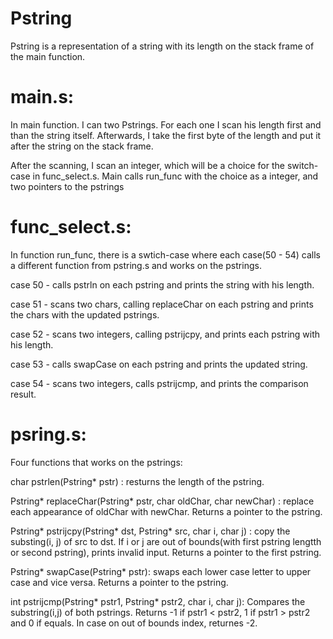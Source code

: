 # Pstring
Pstring is a representation of a string with its length on the stack frame of the main function.

# main.s:
In main function. I can two Pstrings. For each one I scan his length first and than the string itself. Afterwards, I take the first byte of the length and put it after the string on the stack frame.

After the scanning, I scan an integer, which will be a choice for the switch-case in func_select.s. Main calls run_func
with the choice as a integer, and two pointers to the pstrings

# func_select.s:
In function run_func, there is a swtich-case where each case(50 - 54) calls a different function from pstring.s and works on the pstrings.

case 50 - calls pstrln on each pstring and prints the string with his length.

case 51 - scans two chars, calling replaceChar on each pstring and prints the chars with the updated pstrings.

case 52 - scans two integers, calling pstrijcpy, and prints each pstring with his length.

case 53 - calls swapCase on each pstring and prints the updated string.

case 54 - scans two integers, calls pstrijcmp, and prints the comparison result.

# psring.s:
Four functions that works on the pstrings:

char pstrlen(Pstring* pstr) : resturns the length of the pstring.

Pstring* replaceChar(Pstring* pstr, char oldChar, char newChar) : replace each appearance of oldChar with newChar. Returns a pointer to the pstring.

Pstring* pstrijcpy(Pstring* dst, Pstring* src, char i, char j) : copy the substing(i, j) of src to dst. If i or j are out of bounds(with first pstring lengtth or second pstring), prints invalid input. Returns a pointer to the first pstring.

Pstring* swapCase(Pstring* pstr): swaps each lower case letter to upper case and vice versa. Returns a pointer to the pstring.

int pstrijcmp(Pstring* pstr1, Pstring* pstr2, char i, char j): Compares the substring(i,j) of both pstrings. Returns -1 if pstr1 < pstr2, 1 if pstr1 > pstr2 and 0 if equals. In case on out of bounds index, returnes -2.





